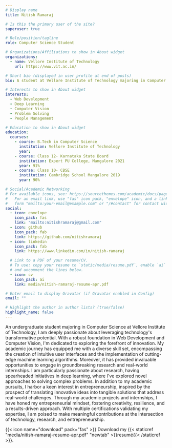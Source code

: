 ```yaml
---
# Display name
title: Nitish Ramaraj

# Is this the primary user of the site?
superuser: true

# Role/position/tagline
role: Computer Science Student

# Organizations/Affiliations to show in About widget
organizations:
  - name: Vellore Institute of Technology
    url: https://www.vit.ac.in/

# Short bio (displayed in user profile at end of posts)
bio: A student at Vellore Institute of Technology majoring in Computer Science, passionate about building projects that solve real-world problems in the domains of Web Development, Artificial Intelligence, and Computer Vision.

# Interests to show in About widget
interests:
  - Web Development
  - Deep Learning
  - Computer Vision
  - Problem Solving
  - People Management

# Education to show in About widget
education:
  courses:
    - course: B.Tech in Computer Science
      institution: Vellore Institute of Technology
      year:
    - course: Class 12- Karnataka State Board
      institution: Expert PU College, Mangalore 2021
      year: 91%
    - course: Class 10- CBSE
      institution: Cambridge School Mangalore 2019
      year: 90%

# Social/Academic Networking
# For available icons, see: https://sourcethemes.com/academic/docs/page-builder/#icons
#   For an email link, use "fas" icon pack, "envelope" icon, and a link in the
#   form "mailto:your-email@example.com" or "/#contact" for contact widget.
social:
  - icon: envelope
    icon_pack: fas
    link: "mailto:nitishramaraj@gmail.com"
  - icon: github
    icon_pack: fab
    link: https://github.com/nitishramaraj
  - icon: linkedin
    icon_pack: fab
    link: https://www.linkedin.com/in/nitish-ramaraj

  # Link to a PDF of your resume/CV.
  # To use: copy your resume to `static/media/resume.pdf`, enable `ai` icons in `params.toml`,
  # and uncomment the lines below.
  - icon: cv
    icon_pack: ai
    link: media/nitish-ramaraj-resume-apr.pdf

# Enter email to display Gravatar (if Gravatar enabled in Config)
email: ""

# Highlight the author in author lists? (true/false)
highlight_name: false
---
```


An undergraduate student majoring in Computer Science at Vellore Institute of Technology, I am deeply passionate about leveraging technology's transformative potential. With a robust foundation in Web Development and Computer Vision, I'm dedicated to exploring the forefront of innovation. My academic journey has equipped me with a diverse skill set, encompassing the creation of intuitive user interfaces and the implementation of cutting-edge machine learning algorithms. Moreover, it has provided invaluable opportunities to engage in groundbreaking research and real-world internships. I am particularly passionate about research, having spearheaded initiatives in deep learning, where I've explored novel approaches to solving complex problems. In addition to my academic pursuits, I harbor a keen interest in entrepreneurship, inspired by the prospect of translating innovative ideas into tangible solutions that address real-world challenges. Through my academic projects and internships, I have honed my entrepreneurial mindset, fostering creativity, resilience, and a results-driven approach. With multiple certifications validating my expertise, I am poised to make meaningful contributions at the intersection of technology, research, and entrepreneurship.

{{< icon name="download" pack="fas" >}} Download my {{< staticref "media/nitish-ramaraj-resume-apr.pdf" "newtab" >}}resumé{{< /staticref >}}.
